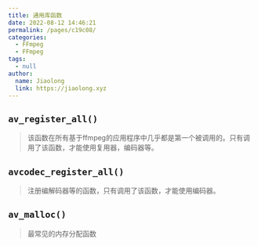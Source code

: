 ```yaml
---
title: 通用库函数
date: 2022-08-12 14:46:21
permalink: /pages/c19c08/
categories: 
  - FFmpeg
  - FFmpeg
tags: 
  - null
author: 
  name: Jiaolong
  link: https://jiaolong.xyz
---
```

## `av_register_all()`

> 该函数在所有基于ffmpeg的应用程序中几乎都是第一个被调用的。只有调用了该函数，才能使用复用器，编码器等。

## `avcodec_register_all()`

> 注册编解码器等的函数，只有调用了该函数，才能使用编码器。

## `av_malloc()`

> 最常见的内存分配函数